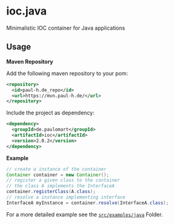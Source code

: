 # ioc.java

Minimalistic IOC container for Java applications

## Usage

**Maven Repository**

Add the following maven repository to your pom:

```xml
<repository>
  <id>paul-h.de_repo</id>
  <url>https://mvn.paul-h.de/</url>
</repository>
```

Include the project as dependency:

```xml
<dependency>
  <groupId>de.paulomart</groupId>
  <artifactId>ioc</artifactId>
  <version>2.0.2</version>
</dependency>
```

**Example**

```java
// create a instance of the container
Container container = new Container();
// register a given class to the container
// the class A implements the InterfaceA
container.registerClass(A.class);
// resolve a instance implementing interface
InterfaceA myInstance = container.resolve(InterfaceA.class);
```

For a more detailed example see the [`src/examples/java`](src/examples/java/) Folder.
